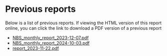 # Previous reports

Below is a list of previous reports. If viewing the HTML version of this report online, you can click the link to download a PDF version of a previous report
* [NBS_monthly_report_2023-12-07.pdf](../reports/NBS_monthly_report_2023-12-07.pdf)
* [NBS_monthly_report_2024-10-03.pdf](../reports/NBS_monthly_report_2024-10-03.pdf)
* [report_2023-11-22.pdf](../reports/report_2023-11-22.pdf)

